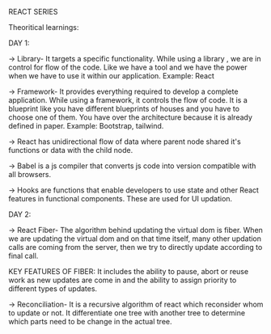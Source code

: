 REACT SERIES
 
 Theoritical learnings:
 
 DAY 1:
 
 -> Library- It targets a specific functionality. While using a library , we are in control for flow of the code. Like we have a tool and we have the power when we have to use it within our application. Example: React
 
 -> Framework- It provides everything required to develop a complete application. While using a framework, it controls the flow of code. It is a blueprint like you have different blueprints of houses and you have to choose one of them. You have over the architecture because it is already defined in paper. Example: Bootstrap, tailwind.
 
-> React has unidirectional flow of data where parent node shared it's functions or data with the child node.

-> Babel is a js compiler that converts js code into version compatible with all browsers.

-> Hooks are functions that enable developers to use state and other React features in functional components. These are used for UI updation.

DAY 2:

-> React Fiber- The algorithm behind updating the virtual dom is fiber. When we are updating the virtual dom and on that time itself, many other updation calls are coming from the server, then we try to directly update according to final call.

KEY FEATURES OF FIBER: It includes the ability to pause, abort or reuse work as new updates are come in and the ability to assign priority to different types of updates.

-> Reconciliation- It is a recursive algorithm of react which reconsider whom to update or not. It differentiate one tree with another tree to determine which parts need to be change in the actual tree.
